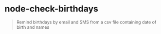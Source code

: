# node-check-birthdays

> Remind birthdays by email and SMS from a csv file containing date of birth and names
